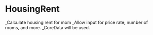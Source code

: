 # HousingRent

_Calculate housing rent for mom
_Allow input for price rate, number of rooms, and more.
_CoreData will be used.

